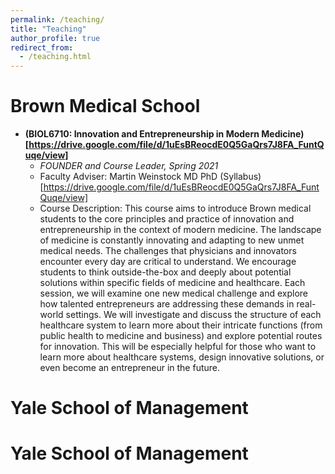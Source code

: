 ```yaml
---
permalink: /teaching/
title: "Teaching"
author_profile: true
redirect_from: 
  - /teaching.html
---
```


Brown Medical School
======
* **(BIOL6710: Innovation and Entrepreneurship in Modern Medicine)[https://drive.google.com/file/d/1uEsBReocdE0Q5GaQrs7J8FA_FuntQuqe/view]**
  * _FOUNDER and Course Leader, Spring 2021_
  * Faculty Adviser: Martin Weinstock MD PhD (Syllabus)[https://drive.google.com/file/d/1uEsBReocdE0Q5GaQrs7J8FA_FuntQuqe/view]
  * Course Description: This course aims to introduce Brown medical students to the core principles and practice of innovation and entrepreneurship in the context of modern medicine. The landscape of medicine is constantly innovating and adapting to new unmet medical needs. The challenges that physicians and innovators encounter every day are critical to understand. We encourage students to think outside-the-box and deeply about potential solutions within specific fields of medicine and healthcare. Each session, we will examine one new medical challenge and explore how talented entrepreneurs are addressing these demands in real-world settings. We will investigate and discuss the structure of each healthcare system to learn more about their intricate functions (from public health to medicine and business) and explore potential routes for innovation. This will be especially helpful for those who want to learn more about healthcare systems, design innovative solutions, or even become an entrepreneur in the future.


Yale School of Management
======

Yale School of Management
======
